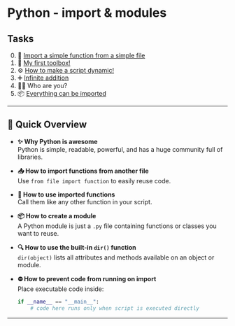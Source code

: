 # Python - import & modules

## Tasks

0. 🧩 [Import a simple function from a simple file](./0-add.py)  
1. 🧰 [My first toolbox!](./1-calculation.py)  
2. ⚙️ [How to make a script dynamic!](./2-args.py)  
3. ➕ [Infinite addition](./3-infinite_add.py)  
4. 🕵️‍♂️  Who are you?
5. 📦 [Everything can be imported](./5-variable_load.py)  

---
## 🚀 Quick Overview

* **✨ Why Python is awesome**  
  Python is simple, readable, powerful, and has a huge community full of libraries.

* **📥 How to import functions from another file**  
  Use `from file import function` to easily reuse code.

* **🔧 How to use imported functions**  
  Call them like any other function in your script.

* **📦 How to create a module**  
  A Python module is just a `.py` file containing functions or classes you want to reuse.

* **🔍 How to use the built-in `dir()` function**  
  `dir(object)` lists all attributes and methods available on an object or module.

* **⛔ How to prevent code from running on import**  
  Place executable code inside:

  ```python
  if __name__ == "__main__":
      # code here runs only when script is executed directly
---